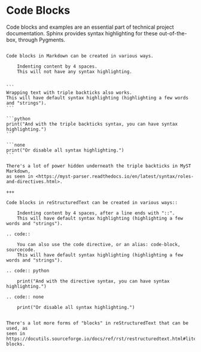 # Code Blocks

Code blocks and examples are an essential part of technical project documentation. Sphinx provides syntax highlighting for these out-of-the-box, through Pygments.

````{bulma-demo}

Code blocks in Markdown can be created in various ways.

    Indenting content by 4 spaces.
    This will not have any syntax highlighting.


```
Wrapping text with triple backticks also works.
This will have default syntax highlighting (highlighting a few words and "strings").
```

```python
print("And with the triple backticks syntax, you can have syntax highlighting.")
```

```none
print("Or disable all syntax highlighting.")
```

There's a lot of power hidden underneath the triple backticks in MyST Markdown,
as seen in <https://myst-parser.readthedocs.io/en/latest/syntax/roles-and-directives.html>.

+++

Code blocks in reStructuredText can be created in various ways::

    Indenting content by 4 spaces, after a line ends with "::".
    This will have default syntax highlighting (highlighting a few words and "strings").

.. code::

    You can also use the code directive, or an alias: code-block, sourcecode.
    This will have default syntax highlighting (highlighting a few words and "strings").

.. code:: python

    print("And with the directive syntax, you can have syntax highlighting.")

.. code:: none

    print("Or disable all syntax highlighting.")


There's a lot more forms of "blocks" in reStructuredText that can be used, as
seen in https://docutils.sourceforge.io/docs/ref/rst/restructuredtext.html#literal-blocks.
````
